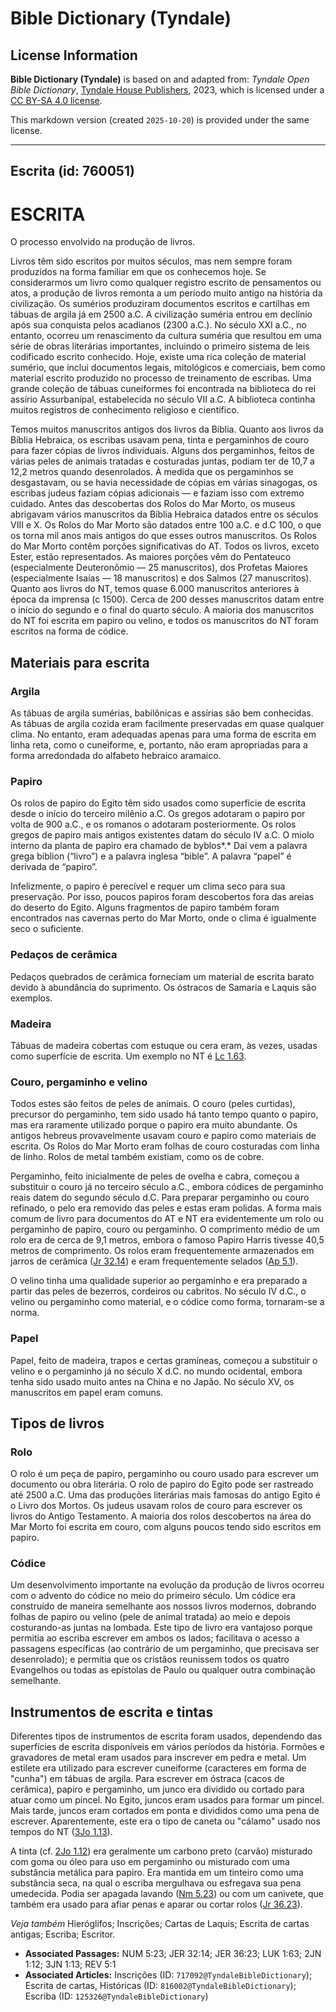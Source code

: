 # Bible Dictionary (Tyndale)

## License Information

**Bible Dictionary (Tyndale)** is based on and adapted from: _Tyndale Open Bible Dictionary_, [Tyndale House Publishers](https://tyndaleopenresources.com/), 2023, which is licensed under a [CC BY-SA 4.0 license](https://creativecommons.org/licenses/by-sa/4.0/legalcode.en).

This markdown version (created `2025-10-20`) is provided under the same license.



--------------------------------

## Escrita (id: 760051)

ESCRITA
=======

O processo envolvido na produção de livros.

Livros têm sido escritos por muitos séculos, mas nem sempre foram produzidos na forma familiar em que os conhecemos hoje. Se considerarmos um livro como qualquer registro escrito de pensamentos ou atos, a produção de livros remonta a um período muito antigo na história da civilização. Os sumérios produziram documentos escritos e cartilhas em tábuas de argila já em 2500 a.C. A civilização suméria entrou em declínio após sua conquista pelos acadianos (2300 a.C.). No século XXI a.C., no entanto, ocorreu um renascimento da cultura suméria que resultou em uma série de obras literárias importantes, incluindo o primeiro sistema de leis codificado escrito conhecido. Hoje, existe uma rica coleção de material sumério, que inclui documentos legais, mitológicos e comerciais, bem como material escrito produzido no processo de treinamento de escribas. Uma grande coleção de tábuas cuneiformes foi encontrada na biblioteca do rei assírio Assurbanípal, estabelecida no século VII a.C. A biblioteca continha muitos registros de conhecimento religioso e científico.

Temos muitos manuscritos antigos dos livros da Bíblia. Quanto aos livros da Bíblia Hebraica, os escribas usavam pena, tinta e pergaminhos de couro para fazer cópias de livros individuais. Alguns dos pergaminhos, feitos de várias peles de animais tratadas e costuradas juntas, podiam ter de 10,7 a 12,2 metros quando desenrolados. À medida que os pergaminhos se desgastavam, ou se havia necessidade de cópias em várias sinagogas, os escribas judeus faziam cópias adicionais — e faziam isso com extremo cuidado. Antes das descobertas dos Rolos do Mar Morto, os museus abrigavam vários manuscritos da Bíblia Hebraica datados entre os séculos VIII e X. Os Rolos do Mar Morto são datados entre 100 a.C. e d.C 100, o que os torna mil anos mais antigos do que esses outros manuscritos. Os Rolos do Mar Morto contêm porções significativas do AT. Todos os livros, exceto Ester, estão representados. As maiores porções vêm do Pentateuco (especialmente Deuteronômio — 25 manuscritos), dos Profetas Maiores (especialmente Isaías — 18 manuscritos) e dos Salmos (27 manuscritos). Quanto aos livros do NT, temos quase 6\.000 manuscritos anteriores à época da imprensa (c 1500\). Cerca de 200 desses manuscritos datam entre o início do segundo e o final do quarto século. A maioria dos manuscritos do NT foi escrita em papiro ou velino, e todos os manuscritos do NT foram escritos na forma de códice.

Materiais para escrita
----------------------

### Argila

As tábuas de argila sumérias, babilônicas e assírias são bem conhecidas. As tábuas de argila cozida eram facilmente preservadas em quase qualquer clima. No entanto, eram adequadas apenas para uma forma de escrita em linha reta, como o cuneiforme, e, portanto, não eram apropriadas para a forma arredondada do alfabeto hebraico aramaico.

### Papiro

Os rolos de papiro do Egito têm sido usados como superfície de escrita desde o início do terceiro milênio a.C. Os gregos adotaram o papiro por volta de 900 a.C., e os romanos o adotaram posteriormente. Os rolos gregos de papiro mais antigos existentes datam do século IV a.C. O miolo interno da planta de papiro era chamado de byblos*.* Daí vem a palavra grega biblion (“livro”) e a palavra inglesa “bible”. A palavra “papel” é derivada de “papiro”.

Infelizmente, o papiro é perecível e requer um clima seco para sua preservação. Por isso, poucos papiros foram descobertos fora das areias do deserto do Egito. Alguns fragmentos de papiro também foram encontrados nas cavernas perto do Mar Morto, onde o clima é igualmente seco o suficiente.

### Pedaços de cerâmica

Pedaços quebrados de cerâmica forneciam um material de escrita barato devido à abundância do suprimento. Os óstracos de Samaria e Laquis são exemplos.

### Madeira

Tábuas de madeira cobertas com estuque ou cera eram, às vezes, usadas como superfície de escrita. Um exemplo no NT é [Lc 1\.63](https://ref.ly/Luke1:63).

### Couro, pergaminho e velino

Todos estes são feitos de peles de animais. O couro (peles curtidas), precursor do pergaminho, tem sido usado há tanto tempo quanto o papiro, mas era raramente utilizado porque o papiro era muito abundante. Os antigos hebreus provavelmente usavam couro e papiro como materiais de escrita. Os Rolos do Mar Morto eram folhas de couro costuradas com linha de linho. Rolos de metal também existiam, como os de cobre.

Pergaminho, feito inicialmente de peles de ovelha e cabra, começou a substituir o couro já no terceiro século a.C., embora códices de pergaminho reais datem do segundo século d.C. Para preparar pergaminho ou couro refinado, o pelo era removido das peles e estas eram polidas. A forma mais comum de livro para documentos do AT e NT era evidentemente um rolo ou pergaminho de papiro, couro ou pergaminho. O comprimento médio de um rolo era de cerca de 9,1 metros, embora o famoso Papiro Harris tivesse 40,5 metros de comprimento. Os rolos eram frequentemente armazenados em jarros de cerâmica ([Jr 32\.14](https://ref.ly/Jer32:14)) e eram frequentemente selados ([Ap 5\.1](https://ref.ly/Rev5:1)).

O velino tinha uma qualidade superior ao pergaminho e era preparado a partir das peles de bezerros, cordeiros ou cabritos. No século IV d.C., o velino ou pergaminho como material, e o códice como forma, tornaram\-se a norma.

### Papel

Papel, feito de madeira, trapos e certas gramíneas, começou a substituir o velino e o pergaminho já no século X d.C. no mundo ocidental, embora tenha sido usado muito antes na China e no Japão. No século XV, os manuscritos em papel eram comuns.

Tipos de livros
---------------

### Rolo

O rolo é um peça de papiro, pergaminho ou couro usado para escrever um documento ou obra literária. O rolo de papiro do Egito pode ser rastreado até 2500 a.C. Uma das produções literárias mais famosas do antigo Egito é o Livro dos Mortos. Os judeus usavam rolos de couro para escrever os livros do Antigo Testamento. A maioria dos rolos descobertos na área do Mar Morto foi escrita em couro, com alguns poucos tendo sido escritos em papiro.

### Códice

Um desenvolvimento importante na evolução da produção de livros ocorreu com o advento do códice no meio do primeiro século. Um códice era construído de maneira semelhante aos nossos livros modernos, dobrando folhas de papiro ou velino (pele de animal tratada) ao meio e depois costurando\-as juntas na lombada. Este tipo de livro era vantajoso porque permitia ao escriba escrever em ambos os lados; facilitava o acesso a passagens específicas (ao contrário de um pergaminho, que precisava ser desenrolado); e permitia que os cristãos reunissem todos os quatro Evangelhos ou todas as epístolas de Paulo ou qualquer outra combinação semelhante.

Instrumentos de escrita e tintas
--------------------------------

Diferentes tipos de instrumentos de escrita foram usados, dependendo das superfícies de escrita disponíveis em vários períodos da história. Formões e gravadores de metal eram usados para inscrever em pedra e metal. Um estilete era utilizado para escrever cuneiforme (caracteres em forma de "cunha") em tábuas de argila. Para escrever em óstraca (cacos de cerâmica), papiro e pergaminho, um junco era dividido ou cortado para atuar como um pincel. No Egito, juncos eram usados para formar um pincel. Mais tarde, juncos eram cortados em ponta e divididos como uma pena de escrever. Aparentemente, este era o tipo de caneta ou "cálamo" usado nos tempos do NT ([3Jo 1\.13](https://ref.ly/3John1:13)).

A tinta (cf. [2Jo 1\.12](https://ref.ly/2John1:12)) era geralmente um carbono preto (carvão) misturado com goma ou óleo para uso em pergaminho ou misturado com uma substância metálica para papiro. Era mantida em um tinteiro como uma substância seca, na qual o escriba mergulhava ou esfregava sua pena umedecida. Podia ser apagada lavando ([Nm 5\.23](https://ref.ly/Num5:23)) ou com um canivete, que também era usado para afiar penas e aparar ou cortar rolos ([Jr 36\.23](https://ref.ly/Jer36:23)).

*Veja também* Hieróglifos; Inscrições; Cartas de Laquis; Escrita de cartas antigas; Escriba; Escritor.

* **Associated Passages:** NUM 5:23; JER 32:14; JER 36:23; LUK 1:63; 2JN 1:12; 3JN 1:13; REV 5:1
* **Associated Articles:** Inscrições (ID: `717092@TyndaleBibleDictionary`); Escrita de cartas, Históricas (ID: `816002@TyndaleBibleDictionary`); Escriba (ID: `125326@TyndaleBibleDictionary`)

